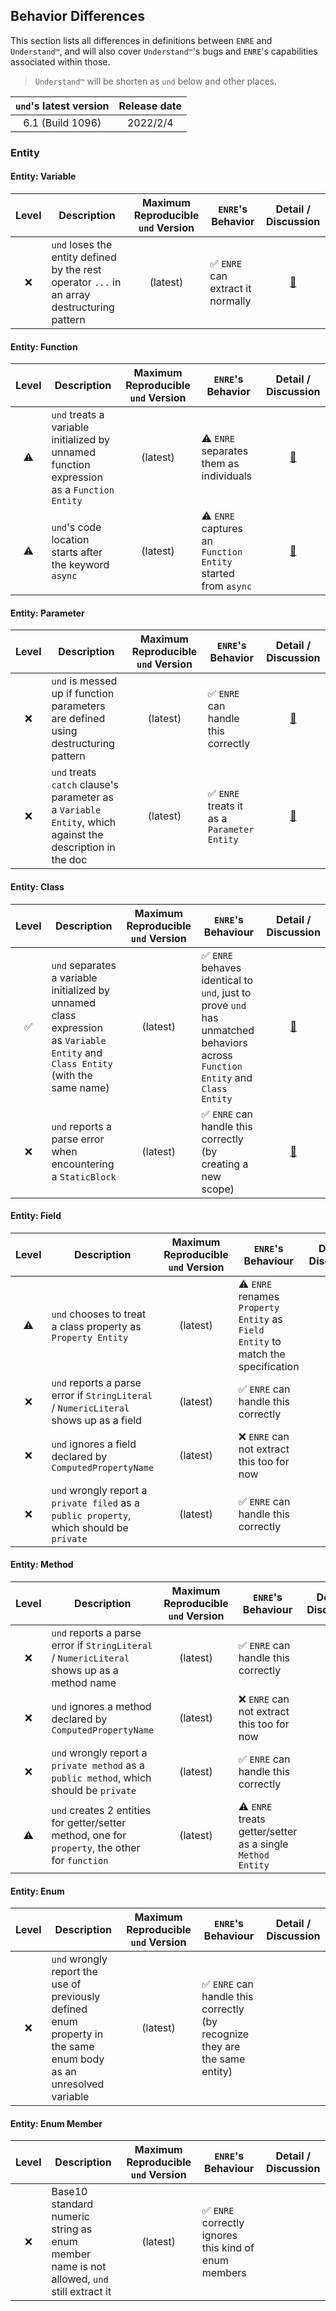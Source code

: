 ## Behavior Differences

This section lists all differences in definitions between `ENRE`
and `Understand™`, and will also cover `Understand™`'s bugs
and `ENRE`'s capabilities associated within those.

> `Understand™` will be shorten as `und` below and other places.

| `und`'s latest version | Release date |
|:----------------------:|:------------:|
|    6.1 (Build 1096)    |   2022/2/4   |

### Entity

#### Entity: Variable

| Level | Description                                                                                 | Maximum Reproducible `und` Version | `ENRE`'s Behavior                |           Detail / Discussion           |
|:-----:|---------------------------------------------------------------------------------------------|:----------------------------------:|----------------------------------|:---------------------------------------:|
|   ❌   | `und` loses the entity defined by the rest operator `...` in an array destructuring pattern |              (latest)              | ✅ `ENRE` can extract it normally | [🔗](entity/variable.md#und_loses_rest) |

#### Entity: Function

| Level | Description                                                                               | Maximum Reproducible `und` Version | `ENRE`'s Behavior                                            |                   Detail / Discussion                    |
|:-----:|-------------------------------------------------------------------------------------------|:----------------------------------:|--------------------------------------------------------------|:--------------------------------------------------------:|
|  ⚠️   | `und` treats a variable initialized by unnamed function expression as a `Function Entity` |              (latest)              | ⚠️ `ENRE` separates them as individuals                      | [🔗](entity/function.md#und_unnamed_function_expression) |
|  ⚠️   | `und`'s code location starts after the keyword `async`                                    |              (latest)              | ⚠️ `ENRE` captures an `Function Entity` started from `async` |       [🔗](entity/function.md#und_async_function)        | 

#### Entity: Parameter

| Level | Description                                                                                              | Maximum Reproducible `und` Version | `ENRE`'s Behavior                          |              Detail / Discussion              |
|:-----:|----------------------------------------------------------------------------------------------------------|:----------------------------------:|--------------------------------------------|:---------------------------------------------:|
|   ❌   | `und` is messed up if function parameters are defined using destructuring pattern                        |              (latest)              | ✅ `ENRE` can handle this correctly         | [🔗](entity/parameter.md#und_confused_params) |
|   ❌   | `und` treats `catch` clause's parameter as a `Variable Entity`, which against the description in the doc |              (latest)              | ✅ `ENRE` treats it as a `Parameter Entity` |   [🔗](entity/parameter.md#und_catch_param)   |

#### Entity: Class

| Level | Description                                                                                                                     | Maximum Reproducible `und` Version | `ENRE`'s Behaviour                                                                                                           |            Detail / Discussion             |
|:-----:|---------------------------------------------------------------------------------------------------------------------------------|:----------------------------------:|------------------------------------------------------------------------------------------------------------------------------|:------------------------------------------:|
|   ✅   | `und` separates a variable initialized by unnamed class expression as `Variable Entity` and `Class Entity` (with the same name) |              (latest)              | ✅ `ENRE` behaves identical to `und`, just to prove `und` has unmatched behaviors across `Function Entity` and `Class Entity` | [🔗](entity/class.md#und_class_expression) |
|   ❌   | `und` reports a parse error when encountering a `StaticBlock`                                                                   |              (latest)              | ✅ `ENRE` can handle this correctly (by creating a new scope)                                                                 |   [🔗](entity/class.md#und_static_block)   |

#### Entity: Field

| Level | Description                                                                              | Maximum Reproducible `und` Version | `ENRE`'s Behaviour                                                               |           Detail / Discussion           |
|:-----:|------------------------------------------------------------------------------------------|:----------------------------------:|----------------------------------------------------------------------------------|:---------------------------------------:|
|  ⚠️   | `und` chooses to treat a class property as `Property Entity`                             |              (latest)              | ⚠️ `ENRE` renames `Property Entity` as `Field Entity` to match the specification |   [🔗](entity/field.md#und_property)    |
|   ❌   | `und` reports a parse error if `StringLiteral` / `NumericLiteral` shows up as a field    |              (latest)              | ✅ `ENRE` can handle this correctly                                               |  [🔗](entity/field.md#und_class_field)  |
|   ❌   | `und` ignores a field declared by `ComputedPropertyName`                                 |              (latest)              | ❌ `ENRE` can not extract this too for now                                        |  [🔗](entity/field.md#und_class_field)  |
|   ❌   | `und` wrongly report a `private filed` as a `public property`, which should be `private` |              (latest)              | ✅ `ENRE` can handle this correctly                                               | [🔗](entity/field.md#und_private_field) |

#### Entity: Method

| Level | Description                                                                                     | Maximum Reproducible `und` Version | `ENRE`'s Behaviour                                         |            Detail / Discussion            |
|:-----:|-------------------------------------------------------------------------------------------------|:----------------------------------:|------------------------------------------------------------|:-----------------------------------------:|
|   ❌   | `und` reports a parse error if `StringLiteral` / `NumericLiteral` shows up as a method name     |              (latest)              | ✅ `ENRE` can handle this correctly                         |  [🔗](entity/method.md#und_class_method)  |
|   ❌   | `und` ignores a method declared by `ComputedPropertyName`                                       |              (latest)              | ❌ `ENRE` can not extract this too for now                  |  [🔗](entity/method.md#und_class_method)  |
|   ❌   | `und` wrongly report a `private method` as a `public method`, which should be `private`         |              (latest)              | ✅ `ENRE` can handle this correctly                         |  [🔗](entity/method.md#und_class_method)  |
|  ⚠️   | `und` creates 2 entities for getter/setter method, one for `property`, the other for `function` |              (latest)              | ⚠️ `ENRE` treats getter/setter as a single `Method Entity` | [🔗](entity/method.md#und_method_get_set) |

#### Entity: Enum

| Level | Description                                                                                                      | Maximum Reproducible `und` Version | `ENRE`'s Behaviour                                                         | Detail / Discussion |
|:-----:|------------------------------------------------------------------------------------------------------------------|:----------------------------------:|----------------------------------------------------------------------------|:-------------------:|
|   ❌   | `und` wrongly report the use of previously defined enum property in the same enum body as an unresolved variable |              (latest)              | ✅ `ENRE` can handle this correctly (by recognize they are the same entity) |                     |

#### Entity: Enum Member

| Level | Description                                                                               | Maximum Reproducible `und` Version | `ENRE`'s Behaviour                                   | Detail / Discussion |
|:-----:|-------------------------------------------------------------------------------------------|:----------------------------------:|------------------------------------------------------|:-------------------:|
|   ❌   | Base10 standard numeric string as enum member name is not allowed, `und` still extract it |              (latest)              | ✅ `ENRE` correctly ignores this kind of enum members |                     |
